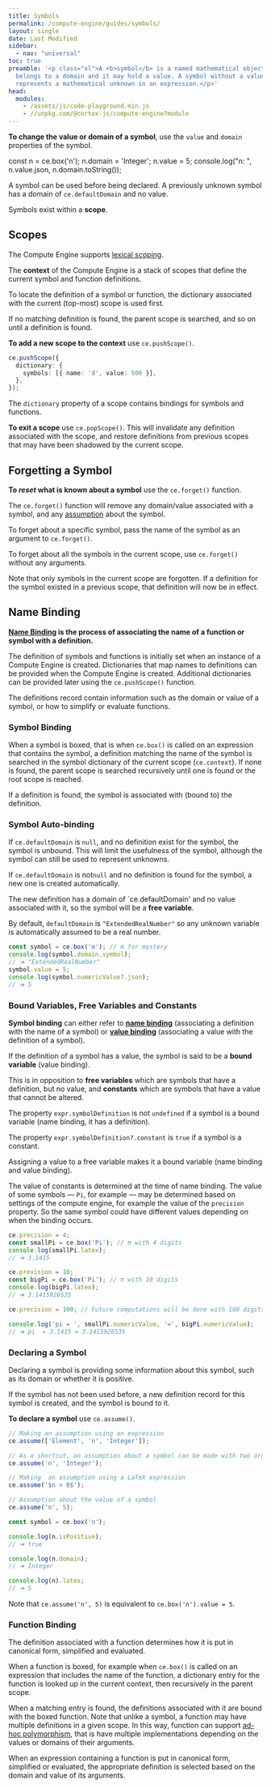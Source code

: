 ```yaml
---
title: Symbols
permalink: /compute-engine/guides/symbols/
layout: single
date: Last Modified
sidebar:
  - nav: "universal"
toc: true
preamble: '<p class="xl">A <b>symbol</b> is a named mathematical object. It 
  belongs to a domain and it may hold a value. A symbol without a value 
  represents a mathematical unknown in an expression.</p>'
head:
  modules:
    - /assets/js/code-playground.min.js
    - //unpkg.com/@cortex-js/compute-engine?module
---
```

<script src="//unpkg.com/@cortex-js/compute-engine"></script>
<script>
moduleMap = {
  "compute-engine": "//unpkg.com/@cortex-js/compute-engine?module",
};
 const ce = new ComputeEngine.ComputeEngine()
</script>


**To change the value or domain of a symbol**, use the `value` and `domain` 
properties of the symbol.

<code-playground layout="stack" show-line-numbers>
<div slot="javascript">
const n = ce.box('n');
n.domain = 'Integer';
n.value = 5;
console.log("n: ", n.value.json, n.domain.toString());</div></code-playground>

A symbol can be used before being declared.  A previously unknown symbol has
a domain of `ce.defaultDomain` and no value.

Symbols exist within a **scope**.

## Scopes

The Compute Engine supports
[lexical scoping](<https://en.wikipedia.org/wiki/Scope_(computer_science)>).

The **context** of the Compute Engine is a stack of scopes that define the 
current symbol and function definitions.

To locate the definition of a symbol or function, the dictionary associated with
the current (top-most) scope is used first.

If no matching definition is found, the parent scope is searched, and so on
until a definition is found.

**To add a new scope to the context** use `ce.pushScope()`.

```ts
ce.pushScope({
  dictionary: {
    symbols: [{ name: 'd', value: 500 }],
  },
});
```

The `dictionary` property of a scope contains bindings for symbols and
functions.

**To exit a scope** use `ce.popScope()`. This will invalidate any definition
associated with the scope, and restore definitions from previous scopes that may
have been shadowed by the current scope.

## Forgetting a Symbol

**To _reset_ what is known about a symbol** use the `ce.forget()` function.

The `ce.forget()` function will remove any domain/value associated with a 
symbol, and any [assumption](/compute-engine/guides/assumptions) about the symbol.

To forget about a specific symbol, pass the name of the symbol as an argument 
to `ce.forget()`.

To forget about all the symbols in the current scope, use `ce.forget()` without
any arguments.

Note that only symbols in the current scope are forgotten. If a definition
for the symbol existed in a previous scope, that definition will now
be in effect.

## Name Binding

**[Name Binding](https://en.wikipedia.org/wiki/Name_binding) is the process of
associating the name of a function or symbol with a definition.**

The definition of symbols and functions is initially set when an instance of a 
Compute Engine is created. Dictionaries that map names to definitions can be 
provided  when the Compute Engine is created. Additional dictionaries can be
provided later using the `ce.pushScope()` function.

The definitions record contain information such as the domain or value of a
symbol, or how to simplify or evaluate functions.

### Symbol Binding

When a symbol is boxed, that is when `ce.box()` is called on an expression that
contains the symbol, a definition matching the name of the symbol is searched in
the symbol dictionary of the current scope (`ce.context`). If none is found, the 
parent scope is searched recursively until one is found or the root scope is 
reached.

If a definition is found, the symbol is associated with (bound to) the
definition.

### Symbol Auto-binding

If `ce.defaultDomain` is `null`, and no definition exist for the symbol, the
symbol is unbound. This will limit the usefulness of the symbol, although
the symbol can still be used to represent unknowns.

If `ce.defaultDomain` is not`null` and no definition is found for the symbol, 
a new one is created automatically.

The new definition has a domain of `ce.defaultDomain' and no value associated 
with it, so the symbol will be a **free variable**.


By default, `defaultDomain` is `"ExtendedRealNumber"` so any unknown variable is
automatically assumed to be a real number.

```js
const symbol = ce.box('m'); // m for mystery
console.log(symbol.domain.symbol);
// ➔ "ExtendedRealNumber"
symbol.value = 5;
console.log(symbol.numericValue?.json);
// ➔ 5
```

### Bound Variables, Free Variables and Constants

**Symbol binding** can either refer to
[**name binding**](https://en.wikipedia.org/wiki/Name_binding) (associating a
definition with the name of a symbol) or
[**value binding**](https://en.wikipedia.org/wiki/Free_variables_and_bound_variables)
(associating a value with the definition of a symbol).

If the definition of a symbol has a value, the symbol is said to be a **bound
variable** (value binding).

This is in opposition to **free variables** which are symbols that have a
definition, but no value, and **constants** which are symbols that have a value
that cannot be altered.

The property `expr.symbolDefinition` is not `undefined` if a symbol is a bound
variable (name binding, it has a definition).

The property `expr.symbolDefinition?.constant` is `true` if a symbol is a
constant.

Assigning a value to a free variable makes it a bound variable (name binding and
value binding).

The value of constants is determined at the time of name binding. The value of
some symbols — `Pi`, for example — may be determined based on settings of the
compute engine, for example the value of the `precision` property. So the same
symbol could have different values depending on when the binding occurs.

```js
ce.precision = 4;
const smallPi = ce.box('Pi'); // π with 4 digits
console.log(smallPi.latex);
// ➔ 3.1415

ce.prevision = 10;
const bigPi = ce.box('Pi'); // π with 10 digits
console.log(bigPi.latex);
// ➔ 3.1415926535

ce.precision = 100; // Future computations will be done with 100 digits

console.log('pi = ', smallPi.numericValue, '=', bigPi.numericValue);
// ➔ pi  = 3.1415 = 3.1415926535
```

### Declaring a Symbol

Declaring a symbol is providing some information about this symbol, such as its
domain or whether it is positive.

If the symbol has not been used before, a new definition record for this symbol
is created, and the symbol is bound to it.

**To declare a symbol** use `ce.assume()`.

```ts
// Making an assumption using an expression
ce.assume(['Element', 'n', 'Integer']);

// As a shortcut, an assumption about a symbol can be made with two arguments
ce.assume('n', 'Integer');

// Making  an assumption using a LaTeX expression
ce.assume('$n > 0$');

// Assumption about the value of a symbol
ce.assume('n', 5);

const symbol = ce.box('n');

console.log(n.isPositive);
// ➔ true

console.log(n.domain);
// ➔ Integer

console.log(n).latex;
// ➔ 5

```

Note that `ce.assume('n', 5)` is equivalent to `ce.box('n').value = 5`.


### Function Binding

The definition associated with a function determines how it is put in canonical
form, simplified and evaluated.

When a function is boxed, for example when `ce.box()` is called on an expression
that includes the name of the function, a dictionary entry for the function is 
looked up in the current context, then recursively in the parent scope.

When a matching entry is found, the definitions associated with it are 
bound with the boxed function. Note that unlike a symbol, a function may 
have multiple definitions in a given scope. In this way, function can support
[ad-hoc polymorphism](https://en.wikipedia.org/wiki/Ad_hoc_polymorphism), that
is have multiple implementations depending on the values or domains of their 
arguments.

When an expression containing a function is put in canonical form, 
simplified or evaluated, the appropriate definition is selected based on 
the domain and value of its arguments.